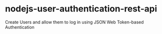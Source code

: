 # nodejs-user-authentication-rest-api
Create Users and allow them to log in using JSON Web Token-based Authentication
